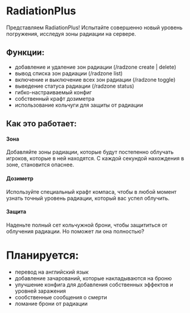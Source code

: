 # RadiationPlus

Представляем RadiationPlus! Испытайте совершенно новый уровень погружения, исследуя зоны радиации на сервере.

## Функции:
- добавление и удаление зон радиации (/radzone create | delete)
- вывод списка зон радиации (/radzone list)
- включение и выключение всех зон радиации (/radzone toggle)
- выведение статуса радиации (/radzone status)
- гибко-настраиваемый конфиг
- собственный крафт дозиметра
- использование кольчуги для защиты от радиации

## Как это работает:
#### Зона
Добавляйте зоны радиации, которые будут постепенно облучать игроков, которые в ней находятся. С каждой секундой нахождения в зоне, становится опаснее.

#### Дозиметр
Используйте специальный крафт компаса, чтобы в любой момент узнать точный уровень радиации, который вас успел облучить.

#### Защита
Наденьте полный сет кольчужной брони, чтобы защититься от облучения радиации. Но поможет ли она полностью?

# Планируется:
- перевод на английский язык
- добавление зачарований, которые накладываются на броню
- улучшение конфига для добавления собственных эффектов и уровней заражения
- сообственные сообщения о смерти
- ломание брони от радиации
